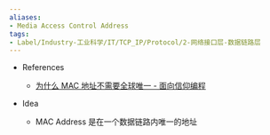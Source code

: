 ```yaml
---
aliases:
- Media Access Control Address
tags:
- Label/Industry-工业科学/IT/TCP_IP/Protocol/2-网络接口层-数据链路层
---
```


- References
    - [为什么 MAC 地址不需要全球唯一 - 面向信仰编程](https://draveness.me/whys-the-design-non-unique-mac-address/)

- Idea
    - MAC Address 是在一个数据链路内唯一的地址
